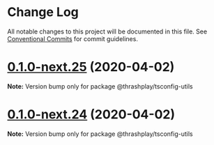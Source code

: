 # Change Log

All notable changes to this project will be documented in this file.
See [Conventional Commits](https://conventionalcommits.org) for commit guidelines.

# [0.1.0-next.25](https://github.com/thrashplay/incubator-node/compare/@thrashplay/tsconfig-utils@0.1.0-next.23...@thrashplay/tsconfig-utils@0.1.0-next.25) (2020-04-02)

**Note:** Version bump only for package @thrashplay/tsconfig-utils





# [0.1.0-next.24](https://github.com/thrashplay/incubator-node/compare/@thrashplay/tsconfig-utils@0.1.0-next.23...@thrashplay/tsconfig-utils@0.1.0-next.24) (2020-04-02)

**Note:** Version bump only for package @thrashplay/tsconfig-utils
